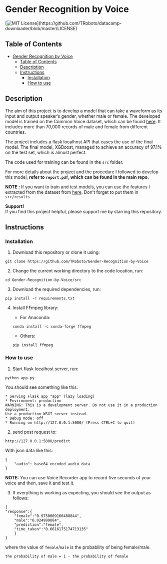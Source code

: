 # Gender Recognition by Voice

[![MIT License](https://img.shields.io/apm/l/atomic-design-ui.svg?)](https://github.com/TRoboto/datacamp-downloader/blob/master/LICENSE)

## Table of Contents

- [Gender Recognition by Voice](#gender-recognition-by-voice)
  - [Table of Contents](#table-of-contents)
  - [Description](#description)
  - [Instructions](#instructions)
    - [Installation](#installation)
    - [How to use](#how-to-use)

## Description

The aim of this project is to develop a model that can take a waveform as its input and output speaker’s gender, whether male or female. The developed model is trained on the Common Voice dataset, which can be found [here](https://www.kaggle.com/mozillaorg/common-voice). It includes more than 70,000 records of male and female from different countries.

The project includes a flask localhost API that eases the use of the final model. The final model, XGBoost, managed to achieve an accuracy of 97.1% on the test set, which is almost perfect.

The code used for training can be found in the `src` folder.

For more details about the project and the procedure I followed to develop this model, **refer to `report.pdf`, which can be found in the main repo.**

**NOTE :** If you want to train and test models, you can use the features I extracted from the dataset from [here](https://drive.google.com/drive/folders/1kVCoOcnIJgV4fChpoEG7iandE6bM8AHt?usp=sharing). Don't forget to put them in `src/results`

**Support!**  
If you find this project helpful, please support me by starring this repository.

## Instructions

### Installation

1. Download this repository or clone it using:

```
git clone https://github.com/TRoboto/Gender-Recognition-by-Voice
```

2. Change the current working directory to the code location, run:

```
cd Gender-Recognition-by-Voice/src
```

3. Download the required dependencies, run:

```
pip install -r requirements.txt
```

4. Install FFmpeg library:

   - For Anaconda:

   ```
   conda install -c conda-forge ffmpeg
   ```

   - Others:

   ```
   pip install ffmpeg
   ```

### How to use

1. Start flask localhost server, run:

```
python app.py
```

You should see something like this:

```
* Serving Flask app "app" (lazy loading)
* Environment: production
WARNING: This is a development server. Do not use it in a production deployment.
Use a production WSGI server instead.
* Debug mode: off
* Running on http://127.0.0.1:5000/ (Press CTRL+C to quit)
```

2. send post request to:

```
http://127.0.0.1:5000/predict
```

With json data like this:

```
{
	"audio": base64 encoded audio data
}
```

**NOTE:** You can use Voice Recorder app to record five seconds of your voice and then, save it and test it.

3. If everything is working as expecting, you should see the output as follows:

```
{
"response":{
	"female":"0.9750009160488844",
	"male":"0.024999084",
	"prediction":"female",
	"time_taken":"0.6616175174713135"
	}
}

```

where the value of `female`/`male` is the probability of being female/male.

```
the probability of male = 1 - the probability of female
```

